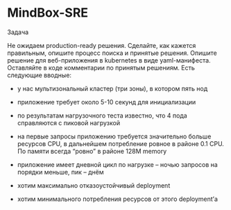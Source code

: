 # MindBox-SRE

Задача

Не ожидаем production-ready решения. Сделайте, как кажется правильным, опишите процесс поиска и принятые решения.
Опишите решение для веб-приложения в kubernetes в виде yaml-манифеста. Оставляйте в коде комментарии по принятым решениям. Есть следующие вводные:

- у нас мультизональный кластер (три зоны), в котором пять нод

- приложение требует около 5-10 секунд для инициализации

- по результатам нагрузочного теста известно, что 4 пода справляются с пиковой нагрузкой

- на первые запросы приложению требуется значительно больше ресурсов CPU, в дальнейшем потребление ровное в районе 0.1 CPU. По памяти всегда “ровно” в районе 128M memory

- приложение имеет дневной цикл по нагрузке – ночью запросов на порядки меньше, пик – днём

- хотим максимально отказоустойчивый deployment

- хотим минимального потребления ресурсов от этого deployment’а
